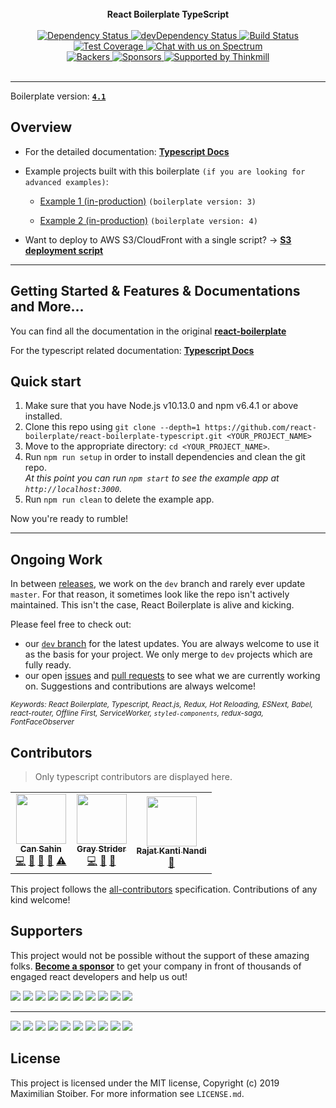 <br />
<div  align="center"><strong>React Boilerplate TypeScript</strong></div>
<br />

<div  align="center">

<!-- Dependency Status -->

<a  href="https://david-dm.org/react-boilerplate/react-boilerplate-typescript">

<img  src="https://david-dm.org/react-boilerplate/react-boilerplate-typescript.svg"  alt="Dependency Status"  />

</a>

<!-- devDependency Status -->

<a  href="https://david-dm.org/react-boilerplate/react-boilerplate-typescript#info=devDependencies">

<img  src="https://david-dm.org/react-boilerplate/react-boilerplate-typescript/dev-status.svg"  alt="devDependency Status"  />

</a>

<!-- Build Status -->

<a  href="https://api.travis-ci.org/react-boilerplate/react-boilerplate-typescript">

<img  src="https://api.travis-ci.org/react-boilerplate/react-boilerplate-typescript.svg"  alt="Build Status"  />

</a>

<!-- Test Coverage -->

<a  href="https://coveralls.io/r/react-boilerplate/react-boilerplate-typescript">

<img  src="https://coveralls.io/repos/github/react-boilerplate/react-boilerplate-typescript/badge.svg"  alt="Test Coverage"  />

</a>

<a  href="https://spectrum.chat/react-boilerplate">

<img  alt="Chat with us on Spectrum"  src="https://withspectrum.github.io/badge/badge.svg"  />

</a>

</div>

<div  align="center">

<!-- Backers -->

<a  href="#backers">

<img  src="https://opencollective.com/react-boilerplate/backers/badge.svg"  alt="Backers"  />

</a>

<!-- Sponsors -->

<a  href="#sponsors">

<img  src="https://opencollective.com/react-boilerplate/sponsors/badge.svg"  alt="Sponsors"  />

</a>

<a  href="http://thinkmill.com.au/?utm_source=github&utm_medium=badge&utm_campaign=react-boilerplate">

<img  alt="Supported by Thinkmill"  src="https://thinkmill.github.io/badge/heart.svg"  />

</a>

</div>

<br  />

<div  align="center">

</div>

---

Boilerplate version: [**`4.1`**](https://github.com/react-boilerplate/react-boilerplate-typescript/releases)

## Overview

- For the detailed documentation: [**Typescript Docs**](docs/README.md)

- Example projects built with this boilerplate `(if you are looking for advanced examples)`:

  - [Example 1 (in-production)](https://github.com/International-Slackline-Association/Rankings-UI) `(boilerplate version: 3)`

  - [Example 2 (in-production)](https://github.com/International-Slackline-Association/Web-Tools) `(boilerplate version: 4)`

- Want to deploy to AWS S3/CloudFront with a single script? -> [**S3 deployment script**](https://gist.github.com/Can-Sahin/d7de7e2ff5c1a39b82ced2d9bd7c60ae)

---

## Getting Started & Features & Documentations and More...

You can find all the documentation in the original [**react-boilerplate**](https://github.com/react-boilerplate/react-boilerplate)

For the typescript related documentation: [**Typescript Docs**](docs/README.md)

## Quick start

1.  Make sure that you have Node.js v10.13.0 and npm v6.4.1 or above installed.
2.  Clone this repo using `git clone --depth=1 https://github.com/react-boilerplate/react-boilerplate-typescript.git <YOUR_PROJECT_NAME>`
3.  Move to the appropriate directory: `cd <YOUR_PROJECT_NAME>`.<br />
4.  Run `npm run setup` in order to install dependencies and clean the git repo.<br />
    _At this point you can run `npm start` to see the example app at `http://localhost:3000`._
5.  Run `npm run clean` to delete the example app.

Now you're ready to rumble!

---

## Ongoing Work

In between [releases](https://github.com/react-boilerplate/react-boilerplate-typescript/releases), we work on the `dev` branch and rarely ever update `master`. For that reason, it sometimes look like the repo isn't actively maintained. This isn't the case, React Boilerplate is alive and kicking.

Please feel free to check out:

- our [`dev` branch](https://github.com/react-boilerplate/react-boilerplate-typescript/tree/dev) for the latest updates. You are always welcome to use it as the basis for your project. We only merge to `dev` projects which are fully ready.
- our open [issues](https://github.com/react-boilerplate/react-boilerplate/issues?q=is%3Aissue+is%3Aopen+sort%3Aupdated-desc) and [pull requests](https://github.com/react-boilerplate/react-boilerplate/pulls?q=is%3Apr+is%3Aopen+sort%3Aupdated-desc) to see what we are currently working on. Suggestions and contributions are always welcome!

<sub><i>Keywords: React Boilerplate, Typescript, React.js, Redux, Hot Reloading, ESNext, Babel, react-router, Offline First, ServiceWorker, `styled-components`, redux-saga, FontFaceObserver</i></sub>

## Contributors

> Only typescript contributors are displayed here.

<!-- ALL-CONTRIBUTORS-LIST:START - Do not remove or modify this section -->
<!-- prettier-ignore-start -->
<!-- markdownlint-disable -->
<table>
  <tr>
    <td align="center"><a href="https://github.com/Can-Sahin"><img src="https://avatars2.githubusercontent.com/u/33245689?v=4" width="80px;" alt=""/><br /><sub><b>Can Sahin</b></sub></a><br /><a href="https://github.com/react-boilerplate-typescript/react-boilerplate-typescript/commits?author=Can-Sahin" title="Code">💻</a> <a href="https://github.com/react-boilerplate-typescript/react-boilerplate-typescript/commits?author=Can-Sahin" title="Documentation">📖</a> <a href="#ideas-Can-Sahin" title="Ideas, Planning, & Feedback">🤔</a> <a href="https://github.com/react-boilerplate-typescript/react-boilerplate-typescript/pulls?q=is%3Apr+reviewed-by%3ACan-Sahin" title="Reviewed Pull Requests">👀</a> <a href="https://github.com/react-boilerplate-typescript/react-boilerplate-typescript/commits?author=Can-Sahin" title="Tests">⚠️</a></td>
    <td align="center"><a href="https://github.com/GrayStrider"><img src="https://avatars0.githubusercontent.com/u/43771776?s=460&v=4" width="80px;" alt=""/><br /><sub><b>Gray Strider</b></sub></a><br /><a href="https://github.com/react-boilerplate-typescript/react-boilerplate-typescript/commits?author=GrayStrider" title="Code">💻</a> <a href="#tool-GrayStrider" title="Tools">🔧</a> <a href="https://github.com/react-boilerplate-typescript/react-boilerplate-typescript/pulls?q=is%3Apr+reviewed-by%3AGrayStrider" title="Reviewed Pull Requests">👀</a></td>
    <td align="center"><a href="https://twitter.com/rajatkantinandi"><img src="https://avatars1.githubusercontent.com/u/17743895?v=4" width="80px;" alt=""/><br /><sub><b>Rajat Kanti Nandi</b></sub></a><br /><a href="#tool-rajatkantinandi" title="Tools">🔧</a></td>
  </tr>
</table>

<!-- markdownlint-enable -->
<!-- prettier-ignore-end -->

<!-- ALL-CONTRIBUTORS-LIST:END -->

This project follows the [all-contributors](https://github.com/all-contributors/all-contributors) specification. Contributions of any kind welcome!

## Supporters

This project would not be possible without the support of these amazing folks. [**Become a sponsor**](https://opencollective.com/react-boilerplate) to get your company in front of thousands of engaged react developers and help us out!

<a href="https://opencollective.com/react-boilerplate/bronze-sponsor/0/website" target="_blank"><img src="https://opencollective.com/react-boilerplate/bronze-sponsor/0/avatar.svg"></a>
<a href="https://opencollective.com/react-boilerplate/bronze-sponsor/1/website" target="_blank"><img src="https://opencollective.com/react-boilerplate/bronze-sponsor/1/avatar.svg"></a>
<a href="https://opencollective.com/react-boilerplate/bronze-sponsor/2/website" target="_blank"><img src="https://opencollective.com/react-boilerplate/bronze-sponsor/2/avatar.svg"></a>
<a href="https://opencollective.com/react-boilerplate/bronze-sponsor/3/website" target="_blank"><img src="https://opencollective.com/react-boilerplate/bronze-sponsor/3/avatar.svg"></a>
<a href="https://opencollective.com/react-boilerplate/bronze-sponsor/4/website" target="_blank"><img src="https://opencollective.com/react-boilerplate/bronze-sponsor/4/avatar.svg"></a>
<a href="https://opencollective.com/react-boilerplate/bronze-sponsor/5/website" target="_blank"><img src="https://opencollective.com/react-boilerplate/bronze-sponsor/5/avatar.svg"></a>
<a href="https://opencollective.com/react-boilerplate/bronze-sponsor/6/website" target="_blank"><img src="https://opencollective.com/react-boilerplate/bronze-sponsor/6/avatar.svg"></a>
<a href="https://opencollective.com/react-boilerplate/bronze-sponsor/7/website" target="_blank"><img src="https://opencollective.com/react-boilerplate/bronze-sponsor/7/avatar.svg"></a>
<a href="https://opencollective.com/react-boilerplate/bronze-sponsor/8/website" target="_blank"><img src="https://opencollective.com/react-boilerplate/bronze-sponsor/8/avatar.svg"></a>
<a href="https://opencollective.com/react-boilerplate/bronze-sponsor/9/website" target="_blank"><img src="https://opencollective.com/react-boilerplate/bronze-sponsor/9/avatar.svg"></a>

---

<a href="https://opencollective.com/react-boilerplate/backer/0/website" target="_blank"><img src="https://opencollective.com/react-boilerplate/backer/0/avatar.svg"></a>
<a href="https://opencollective.com/react-boilerplate/backer/1/website" target="_blank"><img src="https://opencollective.com/react-boilerplate/backer/1/avatar.svg"></a>
<a href="https://opencollective.com/react-boilerplate/backer/2/website" target="_blank"><img src="https://opencollective.com/react-boilerplate/backer/2/avatar.svg"></a>
<a href="https://opencollective.com/react-boilerplate/backer/3/website" target="_blank"><img src="https://opencollective.com/react-boilerplate/backer/3/avatar.svg"></a>
<a href="https://opencollective.com/react-boilerplate/backer/4/website" target="_blank"><img src="https://opencollective.com/react-boilerplate/backer/4/avatar.svg"></a>
<a href="https://opencollective.com/react-boilerplate/backer/5/website" target="_blank"><img src="https://opencollective.com/react-boilerplate/backer/5/avatar.svg"></a>
<a href="https://opencollective.com/react-boilerplate/backer/6/website" target="_blank"><img src="https://opencollective.com/react-boilerplate/backer/6/avatar.svg"></a>
<a href="https://opencollective.com/react-boilerplate/backer/7/website" target="_blank"><img src="https://opencollective.com/react-boilerplate/backer/7/avatar.svg"></a>
<a href="https://opencollective.com/react-boilerplate/backer/8/website" target="_blank"><img src="https://opencollective.com/react-boilerplate/backer/8/avatar.svg"></a>
<a href="https://opencollective.com/react-boilerplate/backer/9/website" target="_blank"><img src="https://opencollective.com/react-boilerplate/backer/9/avatar.svg"></a>

## License

This project is licensed under the MIT license, Copyright (c) 2019 Maximilian
Stoiber. For more information see `LICENSE.md`.
